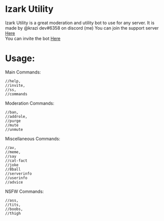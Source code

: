 # Izark Utility

Izark Utility is a great moderation and utility bot to use for any server. It is made by @krazi dev#6358 on discord (me)
You can join the support server [Here](https://discord.gg/aFpKUj83pc)  
You can invite the bot [Here](https://discord.com/api/oauth2/authorize?client_id=780619859418546176&permissions=8&scope=bot)

# Usage:
Main Commands:  
```
//help,  
//invite,  
//ss,  
//commands  
```
Moderation Commands:  
```//kick,
//ban,
//addrole,
//purge 
//mute
//unmute
```
Miscellaneous Commands:  
```
//av,
//meme,
//say
//cat-fact
//joke
//8ball
//serverinfo
//userinfo
//advice
```  
NSFW Commands:
```
//ass,
//tits,
//boobs,
//thigh
```
